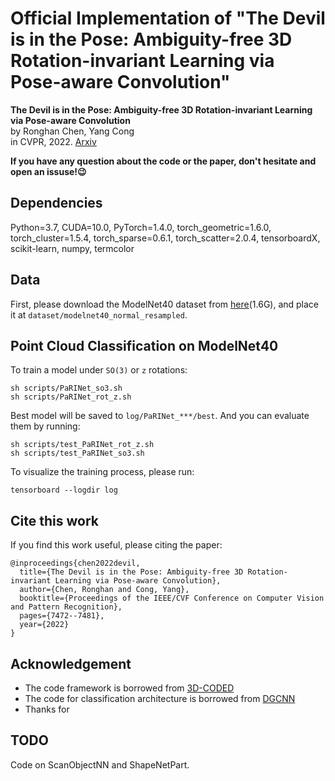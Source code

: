 # Official Implementation of "The Devil is in the Pose: Ambiguity-free 3D Rotation-invariant Learning via Pose-aware Convolution"
**The Devil is in the Pose: Ambiguity-free 3D Rotation-invariant Learning via Pose-aware Convolution**<br>
by Ronghan Chen, Yang Cong<br>
in CVPR, 2022. [Arxiv](https://arxiv.org/abs/2205.15210)

**If you have any question about the code or the paper, don't hesitate and open an issuse!😉**

## Dependencies
 
Python=3.7, 
CUDA=10.0,
PyTorch=1.4.0, 
torch_geometric=1.6.0,
torch_cluster=1.5.4,
torch_sparse=0.6.1,
torch_scatter=2.0.4,
tensorboardX, 
scikit-learn, 
numpy,
termcolor

## Data

First, please download the ModelNet40 dataset from [here](https://shapenet.cs.stanford.edu/media/modelnet40_normal_resampled.zip)(1.6G), 
and place it at `dataset/modelnet40_normal_resampled`. 

## Point Cloud Classification on ModelNet40


To train a model under `SO(3)` or `z` rotations:

    sh scripts/PaRINet_so3.sh 
    sh scripts/PaRINet_rot_z.sh 

Best model will be saved to `log/PaRINet_***/best`.
And you can evaluate them by running:

    sh scripts/test_PaRINet_rot_z.sh
    sh scripts/test_PaRINet_so3.sh

To visualize the training process, please run:

    tensorboard --logdir log
    
## Cite this work
If you find this work useful, please citing the paper:

```
@inproceedings{chen2022devil,
  title={The Devil is in the Pose: Ambiguity-free 3D Rotation-invariant Learning via Pose-aware Convolution},
  author={Chen, Ronghan and Cong, Yang},
  booktitle={Proceedings of the IEEE/CVF Conference on Computer Vision and Pattern Recognition},
  pages={7472--7481},
  year={2022}
}
```
 
## Acknowledgement
- The code framework is borrowed from [3D-CODED](https://github.com/ThibaultGROUEIX/3D-CODED)
- The code for classification architecture is borrowed from [DGCNN](https://github.com/WangYueFt/dgcnn)
- Thanks for 

## TODO
Code on ScanObjectNN and ShapeNetPart.

##

